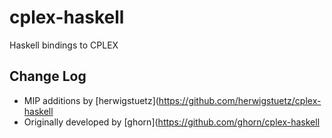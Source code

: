 # cplex-haskell
Haskell bindings to CPLEX

## Change Log
* MIP additions by [herwigstuetz](https://github.com/herwigstuetz/cplex-haskell
* Originally developed by [ghorn](https://github.com/ghorn/cplex-haskell
